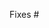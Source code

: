 <!-- 
Thanks for submitting a pull request! Please provide enough information so that others can review your pull request. If it fixes a bug, be sure to link to that issue.

Refer to CONTRIBUTING.MD for more details.
https://github.com/myanmartools/zawgyi-unicode-translit-rules/blob/master/CONTRIBUTING.md
-->

Fixes #